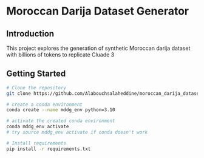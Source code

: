 # Moroccan Darija Dataset Generator

## Introduction

This project explores the generation of synthetic Moroccan darija dataset with billions of tokens to replicate Cluade 3

## Getting Started



```bash
# Clone the repository
git clone https://github.com/Alabouchsalaheddine/moroccan_darija_dataset_generator.git

# create a conda environment
conda create --name mddg_env python=3.10

# activate the created conda environment
conda mddg_env activate 
# try source mddg_env activate if conda doesn't work

# Install requirements
pip install -r requirements.txt

```